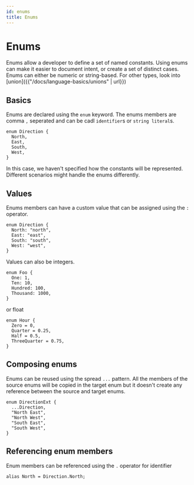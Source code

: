 ```yaml
---
id: enums
title: Enums
---
```


# Enums

Enums allow a developer to define a set of named constants. Using enums can make it easier to document intent, or create a set of distinct cases. Enums can either be numeric or string-based. For other types, look into [union]({{"/docs/language-basics/unions" | url}})

## Basics

Enums are declared using the `enum` keyword.
The enums members are comma `,` seperated and can be cadl `identifier`s or `string literal`s.

```cadl
enum Direction {
  North,
  East,
  South,
  West,
}
```

In this case, we haven't specified how the constants will be represented. Different scenarios might handle the enums differently.

## Values

Enums members can have a custom value that can be assigned using the `:` operator.

```cadl
enum Direction {
  North: "north",
  East: "east",
  South: "south",
  West: "west",
}
```

Values can also be integers.

```cadl
enum Foo {
  One: 1,
  Ten: 10,
  Hundred: 100,
  Thousand: 1000,
}
```

or float

```cadl
enum Hour {
  Zero = 0,
  Quarter = 0.25,
  Half = 0.5,
  ThreeQuarter = 0.75,
}
```

## Composing enums

Enums can be reused using the spread `...` pattern. All the members of the source enums will be copied in the target enum but it doesn't create any reference between the source and target enums.

```cadl
enum DirectionExt {
  ...Direction,
  "North East",
  "North West",
  "South East",
  "South West",
}
```

## Referencing enum members

Enum members can be referenced using the `.` operator for identifier

```cadl
alias North = Direction.North;
```
